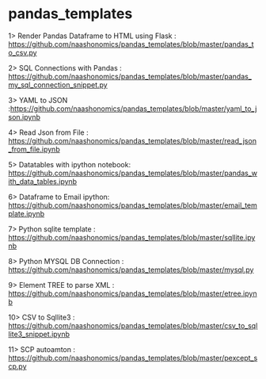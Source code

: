 # pandas_templates
1> Render Pandas Dataframe to HTML using Flask : https://github.com/naashonomics/pandas_templates/blob/master/pandas_to_csv.py

2> SQL Connections with Pandas : https://github.com/naashonomics/pandas_templates/blob/master/pandas_my_sql_connection_snippet.py 

3> YAML to JSON :https://github.com/naashonomics/pandas_templates/blob/master/yaml_to_json.ipynb 

4> Read Json from File : https://github.com/naashonomics/pandas_templates/blob/master/read_json_from_file.ipynb 

5> Datatables with ipython notebook:  https://github.com/naashonomics/pandas_templates/blob/master/pandas_with_data_tables.ipynb 

6> Dataframe to Email ipython: https://github.com/naashonomics/pandas_templates/blob/master/email_template.ipynb 

7> Python sqlite template : https://github.com/naashonomics/pandas_templates/blob/master/sqllite.ipynb 

8> Python MYSQL DB Connection : https://github.com/naashonomics/pandas_templates/blob/master/mysql.py 

9> Element TREE to parse XML :  https://github.com/naashonomics/pandas_templates/blob/master/etree.ipynb

10> CSV to Sqllite3 : https://github.com/naashonomics/pandas_templates/blob/master/csv_to_sqllite3_snippet.ipynb 

11> SCP autoamton : https://github.com/naashonomics/pandas_templates/blob/master/pexcept_scp.py 
